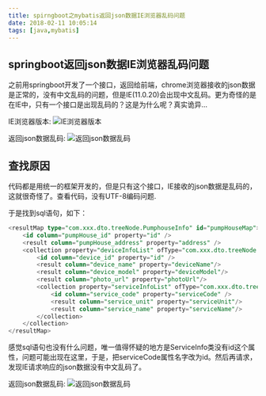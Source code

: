 ```yaml
---
title: spirngboot之mybatis返回json数据IE浏览器乱码问题
date: 2018-02-11 10:05:14
tags: [java,mybatis]
---
```

## springboot返回json数据IE浏览器乱码问题
之前用springboot开发了一个接口，返回给前端，chrome浏览器接收的json数据是正常的，没有中文乱码的问题，但是IE(11.0.20)会出现中文乱码。更为奇怪的是在IE中，只有一个接口是出现乱码的？这是为什么呢？真实诡异...
<!-- more -->
IE浏览器版本:
![IE浏览器版本](/assets/images/java/IE乱码-IE浏览器的版本.png)

返回json数据乱码:
![返回json数据乱码](/assets/images/java/IE乱码-返回json数据乱码.png)

## 查找原因
代码都是用统一的框架开发的，但是只有这个接口，IE接收的json数据是乱码的，这就很奇怪了。查看代码，没有UTF-8编码问题.

于是找到sql语句，如下：
```sql
<resultMap type="com.xxx.dto.treeNode.PumphouseInfo" id="pumpHouseMap">
    <id column="pumpHouse_id" property="id" />
    <result column="pumpHouse_address" property="address" />
    <collection property="deviceInfoList" ofType="com.xxx.dto.treeNode.DeviceInfo">
        <id column="device_id" property="id" />
        <result column="device_name" property="deviceName"/>
        <result column="device_model" property="deviceModel"/>
        <result column="photo_url" property="photoUrl"/>
        <collection property="serviceInfoList" ofType="com.xxx.dto.treeNode.ServiceInfo">
            <id column="service_code" property="serviceCode" />
            <result column="service_unit" property="serviceUnit"/>
            <result column="service_name" property="serviceName"/>
        </collection>
    </collection>
</resultMap>
```

感觉sql语句也没有什么问题，唯一值得怀疑的地方是ServiceInfo类没有id这个属性，问题可能出现在这里，于是，把serviceCode属性名字改为id。然后再请求，发现IE请求响应的json数据没有中文乱码了。

返回json数据乱码:
![返回json数据乱码](/assets/images/java/IE乱码-返回json数据乱码.png)


